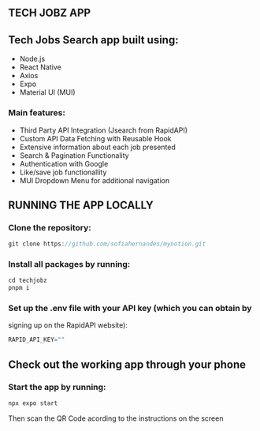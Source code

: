 ## TECH JOBZ APP
## Tech Jobs Search app built using:
- Node.js
- React Native
- Axios
- Expo
- Material UI (MUI)

### Main features:
- Third Party API Integration (Jsearch from RapidAPI)
- Custom API Data Fetching with Reusable Hook
- Extensive information about each job presented
- Search & Pagination Functionality
- Authentication with Google
- Like/save job functionallity
- MUI Dropdown Menu for additional navigation

## RUNNING THE APP LOCALLY
### Clone the repository:
```jsx
git clone https://github.com/sofiahernandes/mynotion.git
```

### Install all packages by running:
```jsx
cd techjobz
pnpm i
```

### Set up the .env file with your API key (which you can obtain by 
signing up on the RapidAPI website):
```jsx
RAPID_API_KEY=""
```

## Check out the working app through your phone
### Start the app by running:
```jsx
npx expo start
```
Then scan the QR Code acording to the instructions on the screen
